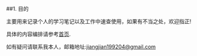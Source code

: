##1. 目的

主要用来记录个人的学习笔记以及工作中速查使用，如果有不当之处，欢迎指正!

具体的内容编排请参考[首页](index.md).

如有疑问请联系我本人，邮箱地址:jiangjian199204@gmail.com

